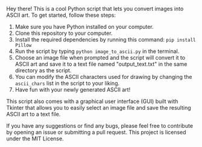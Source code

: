 Hey there! This is a cool Python script that lets you convert images into ASCII art. To get started, follow these steps:

1. Make sure you have Python installed on your computer.
2. Clone this repository to your computer.
3. Install the required dependencies by running this command: `pip install Pillow`
4. Run the script by typing `python image_to_ascii.py` in the terminal.
5. Choose an image file when prompted and the script will convert it to ASCII art and save it to a text file named "output_text.txt" in the same directory as the script.
6. You can modify the ASCII characters used for drawing by changing the `ascii_chars` list in the script to your liking.
7. Have fun with your newly generated ASCII art!

This script also comes with a graphical user interface (GUI) built with Tkinter that allows you to easily select an image file and save the resulting ASCII art to a text file.

If you have any suggestions or find any bugs, please feel free to contribute by opening an issue or submitting a pull request. This project is licensed under the MIT License.

